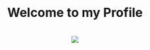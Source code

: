 <div align="center">
  <br>
  <h1>Welcome to my Profile</h1>
  <br>
  <img align="center" src="https://github-readme-stats.vercel.app/api?username=smomsi&show_icons=true&theme=radical">
</div>
